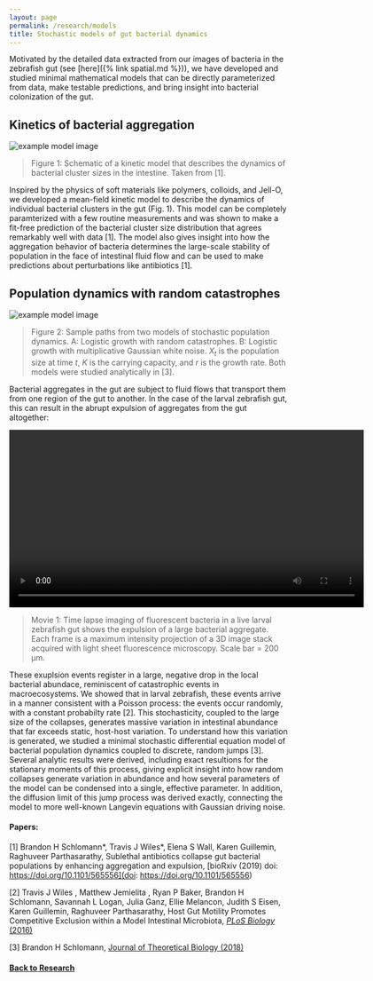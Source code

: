 ```yaml
---
layout: page
permalink: /research/models
title: Stochastic models of gut bacterial dynamics 
---
```



Motivated by the detailed data extracted from our images of bacteria in the zebrafish gut (see [here]({% link spatial.md %})), we have developed and studied minimal mathematical models that can be directly parameterized from data, make testable predictions, and bring insight into bacterial colonization of the gut.

## Kinetics of bacterial aggregation

![example model image]({{site.baseurl}}/assets/gac_model_schematic.jpg)

> Figure 1: Schematic of a kinetic model that describes the dynamics of bacterial cluster sizes in the intestine. Taken from [1].
> 

Inspired by the physics of soft materials like polymers, colloids, and Jell-O, we developed a mean-field kinetic model to describe the dynamics of individual bacterial clusters in the gut (Fig. 1). This model can be completely paramterized with a few routine measurements and was shown to make a fit-free prediction of the bacterial cluster size distribution that agrees remarkably well with data [1]. The model also gives insight into how the aggregation behavior of bacteria determines the large-scale stability of population in the face of intestinal fluid flow and can be used to make predictions about perturbations like antibiotics [1]. 

## Population dynamics with random catastrophes

![example model image]({{site.baseurl}}/assets/lrc_les_sample_paths.jpg)

> Figure 2: Sample paths from two models of stochastic population dynamics. A: Logistic growth with random catastrophes. B: Logistic growth with multiplicative Gaussian white noise. *X<sub>t</sub>* is the population size at time *t*, *K* is the carrying capacity, and *r* is the growth rate. Both models were studied analytically in [3].
> 

Bacterial aggregates in the gut are subject to fluid flows that transport them from one region of the gut to another. In the case of the larval zebrafish gut, this can result in the abrupt expulsion of aggregates from the gut altogether:

<video width="640" controls>
  <source src="{{site.baseurl}}/assets/ent_expulsion.mp4" type="video/mp4">
</video>

> Movie 1: Time lapse imaging of fluorescent bacteria in a live larval zebrafish gut shows the expulsion of a large bacterial aggregate. Each frame is a maximum intensity projection of a 3D image stack acquired with light sheet fluorescence microscopy. Scale bar = 200 &mu;m. 
 
These exuplsion events register in a large, negative drop in the local bacterial abundace, reminiscent of catastrophic events in macroecosystems. We showed that in larval zebrafish, these events arrive in a manner consistent with a Poisson process: the events occur randomly, with a constant probabilty rate [2]. This stochasticity, coupled to the large size of the collapses, generates massive variation in intestinal abundance that far exceeds static, host-host variation. To understand how this variation is generated, we studied a minimal stochastic differential equation model of bacterial population dynamics coupled to discrete, random jumps [3]. Several analytic results were derived, including exact resultions for the stationary moments of this process, giving explicit insight into how random collapses generate variation in abundance and how several parameters of the model can be condensed into a single, effective parameter. In addition, the diffusion limit of this jump process was derived exactly, connecting the model to more well-known Langevin equations with Gaussian driving noise.

#### Papers:

[1] Brandon H Schlomann\*, Travis J Wiles\*, Elena S Wall, Karen Guillemin, Raghuveer Parthasarathy, Sublethal antibiotics collapse gut bacterial populations by enhancing aggregation and expulsion, [bioRxiv (2019) doi: https://doi.org/10.1101/565556](doi: https://doi.org/10.1101/565556)

[2] Travis J Wiles , Matthew Jemielita , Ryan P Baker, Brandon H Schlomann, Savannah L Logan, Julia Ganz, Ellie Melancon, Judith S Eisen, Karen Guillemin, Raghuveer Parthasarathy, Host Gut Motility Promotes Competitive Exclusion within a Model Intestinal Microbiota, [*PLoS Biology* (2016)](https://journals.plos.org/plosbiology/article?id=10.1371/journal.pbio.1002517)

[3] Brandon H Schlomann, [Journal of Theoretical Biology (2018)](https://www.sciencedirect.com/journal/journal-of-theoretical-biology/vol/454/suppl/C)

#### [Back to Research]({{site.baseurl}}/research)

